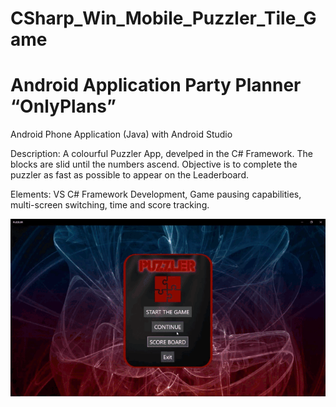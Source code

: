 # CSharp_Win_Mobile_Puzzler_Tile_Game
# Android Application Party Planner “OnlyPlans”
 Android Phone Application (Java) with Android Studio

Description:
A colourful Puzzler App, develped in the C# Framework.  The blocks are slid until the numbers ascend.  Objective is to complete the puzzler as fast as possible to appear on the Leaderboard.

Elements:
VS C# Framework Development, Game pausing capabilities, multi-screen switching, time and score tracking.

 ![Puzzler WinGame Demo](demo/puzzlerGifDemo.gif)
